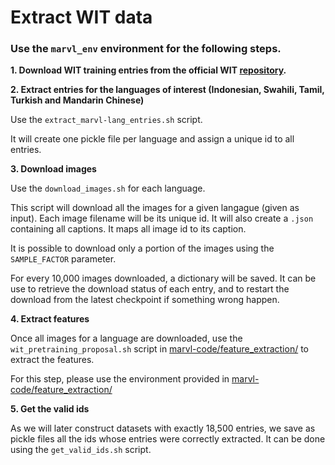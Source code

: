 # Extract WIT data

### Use the `marvl_env` environment for the following steps.

**1. Download WIT training entries from the official WIT [repository](https://github.com/google-research-datasets/wit/blob/main/DATA.md).**

**2. Extract entries for the languages of interest (Indonesian, Swahili, Tamil, Turkish and Mandarin Chinese)**

Use the `extract_marvl-lang_entries.sh` script.

It will create one pickle file per language and assign a unique id to all entries.

**3. Download images**

Use the `download_images.sh` for each language.

This script will download all the images for a given langague (given as input). Each image filename will be its unique id.
It will also create a `.json` containing all captions. It maps all image id to its caption.

It is possible to download only a portion of the images using the `SAMPLE_FACTOR` parameter.

For every 10,000 images downloaded, a dictionary will be saved. It can be use to retrieve the download status of each entry, and to restart the download from the latest checkpoint if something wrong happen.

**4. Extract features**

Once all images for a language are downloaded, use the `wit_pretraining_proposal.sh` script in [marvl-code/feature_extraction/](marvl-code/feature_extraction) to extract the features.

For this step, please use the environment provided in [marvl-code/feature_extraction/](marvl-code/feature_extraction)

**5. Get the valid ids**

As we will later construct datasets with exactly 18,500 entries, we save as pickle files all the ids whose entries were correctly extracted. It can be done using the `get_valid_ids.sh` script.
